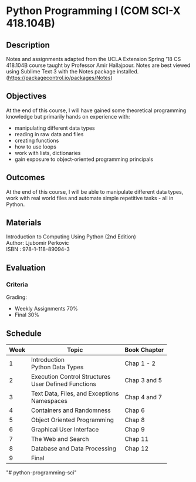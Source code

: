 # Python Programming I (COM SCI-X 418.104B)

## Description
Notes and assignments adapted from the UCLA Extension Spring '18 CS 418.104B course taught by Professor Amir Hallajpour. Notes are best viewed using Sublime Text 3 with the Notes package installed. (https://packagecontrol.io/packages/Notes)

## Objectives
At the end of this course, I will have gained some theoretical programming knowledge but primarily hands on experience with:

- manipulating different data types
- reading in raw data and files
- creating functions
- how to use loops
- work with lists, dictionaries
- gain exposure to object-oriented programming principals

## Outcomes
At the end of this course, I will be able to manipulate different data types, work with real world files and automate simple repetitive tasks - all in Python.

## Materials
Introduction to Computing Using Python (2nd Edition) <br>
Author: Ljubomir Perkovic <br>
ISBN : 978-1-118-89094-3

## Evaluation 

### Criteria
Grading:
- Weekly Assignments 70%
- Final 30%

## Schedule

| Week | Topic | Book Chapter |
| --- | --- | --- |
| 1 | Introduction <br> Python Data Types | Chap 1 - 2 |
| 2 | Execution Control Structures <br> User Defined Functions | Chap 3 and 5 |
| 3 | Text Data, Files, and Exceptions <br> Namespaces | Chap 4 and 7 |
| 4 | Containers and Randomness | Chap 6 |
| 5 | Object Oriented Programming | Chap 8 |
| 6 | Graphical User Interface | Chap 9 |
| 7 | The Web and Search | Chap 11 |
| 8 | Database and Data Processing | Chap 12 |
| 9 | Final |
"# python-programming-sci" 
